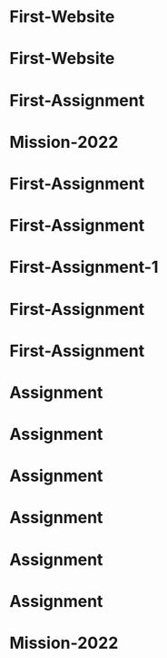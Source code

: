 # First-Website
# First-Website
# First-Assignment
# Mission-2022
# First-Assignment
# First-Assignment
# First-Assignment-1
# First-Assignment
# First-Assignment
# Assignment
# Assignment
# Assignment
# Assignment
# Assignment
# Assignment
# Mission-2022
